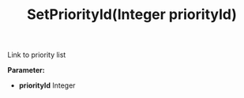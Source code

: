 ﻿---
uid: crmscript_ref_NSAppointment_SetPriorityId
title: SetPriorityId(Integer priorityId)
intellisense: NSAppointment.SetPriorityId
keywords: NSAppointment, GetPriorityId
so.topic: reference
---

Link to priority list

**Parameter:** 
 - **priorityId** Integer

